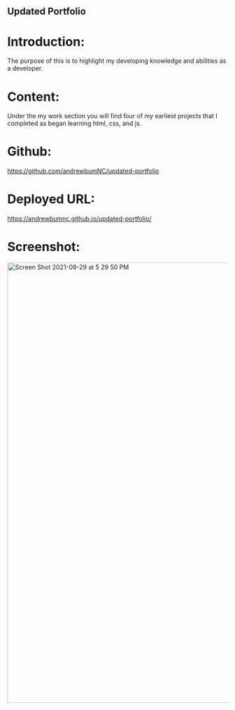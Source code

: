 ## Updated Portfolio

# Introduction: 
The purpose of this is to highlight my developing knowledge and abilities as a developer. 

# Content: 
Under the my work section you will find four of my earliest projects that I completed as began learning html, css, and js.

# Github:
https://github.com/andrewbumNC/updated-portfolio
# Deployed URL: 
https://andrewbumnc.github.io/updated-portfolio/
# Screenshot: 
<img width="1007" alt="Screen Shot 2021-09-29 at 5 29 50 PM" src="https://user-images.githubusercontent.com/58919468/135366602-7fd7c306-96f4-408a-b7c4-6fe508221b11.png">

